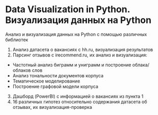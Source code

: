 # Data Visualization in Python. Визуализация данных на Python
Анализ и визуализация данных на Python с помощью различных библиотек
1) Анализ датасета о вакансиях с hh.ru, визуализация результатов
2) Парсинг отзывов с irecommend.ru, их анализ и визуализация: 
- Частотный анализ биграмм и униграмм и построение облака/облаков слов
- Анализ тональности документов корпуса
- Тематическое моделирование
- Построение графовой модели корпуса
3) Дашборд (PowerBI) с информацией о вакансиях из пункта 1
4) 16 различных гипотез относительно содержания датасета об отзывах, их визуализация-проверка
